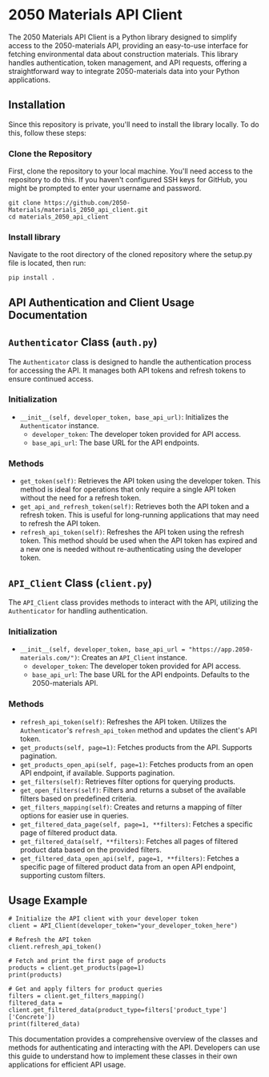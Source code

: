 # 2050 Materials API Client

The 2050 Materials API Client is a Python library designed to simplify access to the 2050-materials API, providing an easy-to-use interface for fetching environmental data about construction materials. This library handles authentication, token management, and API requests, offering a straightforward way to integrate 2050-materials data into your Python applications.

## Installation

Since this repository is private, you'll need to install the library locally. To do this, follow these steps:

### Clone the Repository

First, clone the repository to your local machine. You'll need access to the repository to do this. If you haven't configured SSH keys for GitHub, you might be prompted to enter your username and password.

```
git clone https://github.com/2050-Materials/materials_2050_api_client.git
cd materials_2050_api_client
```

### Install library
Navigate to the root directory of the cloned repository where the setup.py file is located, then run:
```
pip install .
```
## API Authentication and Client Usage Documentation

## `Authenticator` Class (`auth.py`)

The `Authenticator` class is designed to handle the authentication process for accessing the API. It manages both API tokens and refresh tokens to ensure continued access.

### Initialization

-   `__init__(self, developer_token, base_api_url)`: Initializes the `Authenticator` instance.
    -   `developer_token`: The developer token provided for API access.
    -   `base_api_url`: The base URL for the API endpoints.

### Methods

-   `get_token(self)`: Retrieves the API token using the developer token. This method is ideal for operations that only require a single API token without the need for a refresh token.
-   `get_api_and_refresh_token(self)`: Retrieves both the API token and a refresh token. This is useful for long-running applications that may need to refresh the API token.
-   `refresh_api_token(self)`: Refreshes the API token using the refresh token. This method should be used when the API token has expired and a new one is needed without re-authenticating using the developer token.

## `API_Client` Class (`client.py`)

The `API_Client` class provides methods to interact with the API, utilizing the `Authenticator` for handling authentication.

### Initialization

-   `__init__(self, developer_token, base_api_url = "https://app.2050-materials.com/")`: Creates an `API_Client` instance.
    -   `developer_token`: The developer token provided for API access.
    -   `base_api_url`: The base URL for the API endpoints. Defaults to the 2050-materials API.

### Methods

-   `refresh_api_token(self)`: Refreshes the API token. Utilizes the `Authenticator`'s `refresh_api_token` method and updates the client's API token.
-   `get_products(self, page=1)`: Fetches products from the API. Supports pagination.
-   `get_products_open_api(self, page=1)`: Fetches products from an open API endpoint, if available. Supports pagination.
-   `get_filters(self)`: Retrieves filter options for querying products.
-   `get_open_filters(self)`: Filters and returns a subset of the available filters based on predefined criteria.
-   `get_filters_mapping(self)`: Creates and returns a mapping of filter options for easier use in queries.
-   `get_filtered_data_page(self, page=1, **filters)`: Fetches a specific page of filtered product data.
-   `get_filtered_data(self, **filters)`: Fetches all pages of filtered product data based on the provided filters.
-   `get_filtered_data_open_api(self, page=1, **filters)`: Fetches a specific page of filtered product data from an open API endpoint, supporting custom filters.

## Usage Example

```
# Initialize the API client with your developer token
client = API_Client(developer_token="your_developer_token_here")

# Refresh the API token
client.refresh_api_token()

# Fetch and print the first page of products
products = client.get_products(page=1)
print(products)

# Get and apply filters for product queries
filters = client.get_filters_mapping()
filtered_data = client.get_filtered_data(product_type=filters['product_type']['Concrete'])
print(filtered_data)
```

This documentation provides a comprehensive overview of the classes and methods for authenticating and interacting with the API. Developers can use this guide to understand how to implement these classes in their own applications for efficient API usage.
